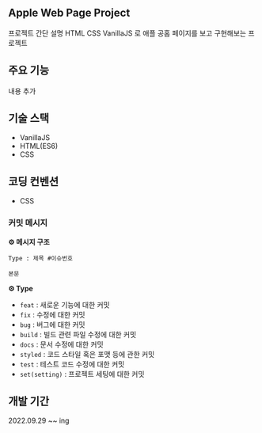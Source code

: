 ## Apple Web Page Project

프로젝트 간단 설명
HTML CSS VanillaJS 로 애플 공홈 페이지를 보고 구현해보는 프로젝트

## 주요 기능

내용 추가

## 기술 스택

- VanillaJS
- HTML(ES6)
- CSS

## 코딩 컨벤션
- CSS

### 커밋 메시지

**⚙️ 메시지 구조**

`Type : 제목 #이슈번호`

`본문`

**⚙️ Type**

- `feat` : 새로운 기능에 대한 커밋
- `fix` : 수정에 대한 커밋
- `bug` : 버그에 대한 커밋
- `build` : 빌드 관련 파일 수정에 대한 커밋
- `docs` : 문서 수정에 대한 커밋
- `styled` : 코드 스타일 혹은 포맷 등에 관한 커밋
- `test` : 테스트 코드 수정에 대한 커밋
- `set(setting)` : 프로젝트 세팅에 대한 커밋

## 개발 기간

2022.09.29 ~~ ing
